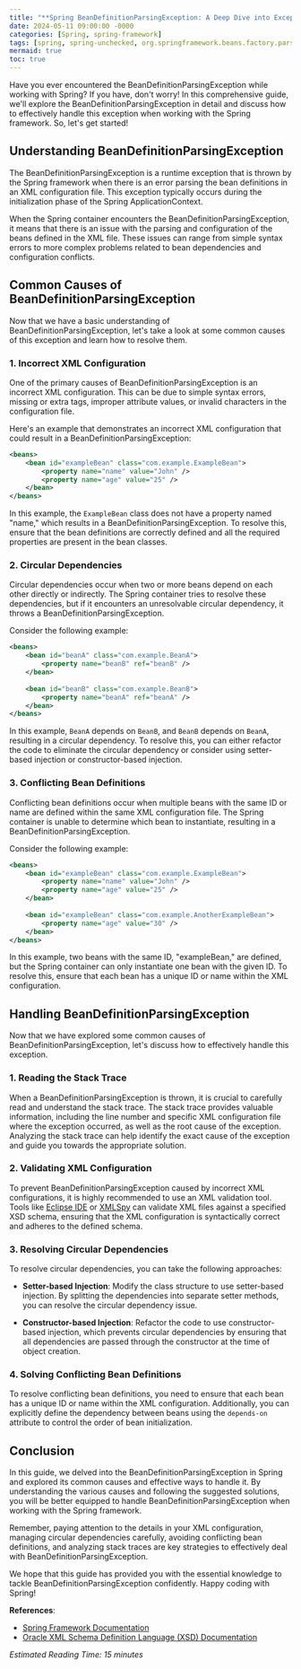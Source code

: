 ```yaml
---
title: "**Spring BeanDefinitionParsingException: A Deep Dive into Exception Handling** "
date: 2024-05-11 09:00:00 -0000
categories: [Spring, spring-framework]
tags: [spring, spring-unchecked, org.springframework.beans.factory.parsing]
mermaid: true
toc: true
---
```



Have you ever encountered the BeanDefinitionParsingException while working with Spring? If you have, don't worry! In this comprehensive guide, we'll explore the BeanDefinitionParsingException in detail and discuss how to effectively handle this exception when working with the Spring framework. So, let's get started!

## **Understanding BeanDefinitionParsingException**

The BeanDefinitionParsingException is a runtime exception that is thrown by the Spring framework when there is an error parsing the bean definitions in an XML configuration file. This exception typically occurs during the initialization phase of the Spring ApplicationContext.

When the Spring container encounters the BeanDefinitionParsingException, it means that there is an issue with the parsing and configuration of the beans defined in the XML file. These issues can range from simple syntax errors to more complex problems related to bean dependencies and configuration conflicts.

## **Common Causes of BeanDefinitionParsingException**

Now that we have a basic understanding of BeanDefinitionParsingException, let's take a look at some common causes of this exception and learn how to resolve them.

### **1. Incorrect XML Configuration**

One of the primary causes of BeanDefinitionParsingException is an incorrect XML configuration. This can be due to simple syntax errors, missing or extra tags, improper attribute values, or invalid characters in the configuration file.

Here's an example that demonstrates an incorrect XML configuration that could result in a BeanDefinitionParsingException:

```xml
<beans>
    <bean id="exampleBean" class="com.example.ExampleBean">
        <property name="name" value="John" />
        <property name="age" value="25" />
    </bean>
</beans>
```

In this example, the `ExampleBean` class does not have a property named "name," which results in a BeanDefinitionParsingException. To resolve this, ensure that the bean definitions are correctly defined and all the required properties are present in the bean classes.

### **2. Circular Dependencies**

Circular dependencies occur when two or more beans depend on each other directly or indirectly. The Spring container tries to resolve these dependencies, but if it encounters an unresolvable circular dependency, it throws a BeanDefinitionParsingException.

Consider the following example:

```xml
<beans>
    <bean id="beanA" class="com.example.BeanA">
        <property name="beanB" ref="beanB" />
    </bean>
    
    <bean id="beanB" class="com.example.BeanB">
        <property name="beanA" ref="beanA" />
    </bean>
</beans>
```

In this example, `BeanA` depends on `BeanB`, and `BeanB` depends on `BeanA`, resulting in a circular dependency. To resolve this, you can either refactor the code to eliminate the circular dependency or consider using setter-based injection or constructor-based injection.

### **3. Conflicting Bean Definitions**

Conflicting bean definitions occur when multiple beans with the same ID or name are defined within the same XML configuration file. The Spring container is unable to determine which bean to instantiate, resulting in a BeanDefinitionParsingException.

Consider the following example:

```xml
<beans>
    <bean id="exampleBean" class="com.example.ExampleBean">
        <property name="name" value="John" />
        <property name="age" value="25" />
    </bean>
    
    <bean id="exampleBean" class="com.example.AnotherExampleBean">
        <property name="age" value="30" />
    </bean>
</beans>
```

In this example, two beans with the same ID, "exampleBean," are defined, but the Spring container can only instantiate one bean with the given ID. To resolve this, ensure that each bean has a unique ID or name within the XML configuration.

## **Handling BeanDefinitionParsingException**

Now that we have explored some common causes of BeanDefinitionParsingException, let's discuss how to effectively handle this exception. 

### **1. Reading the Stack Trace**

When a BeanDefinitionParsingException is thrown, it is crucial to carefully read and understand the stack trace. The stack trace provides valuable information, including the line number and specific XML configuration file where the exception occurred, as well as the root cause of the exception. Analyzing the stack trace can help identify the exact cause of the exception and guide you towards the appropriate solution.

### **2. Validating XML Configuration**

To prevent BeanDefinitionParsingException caused by incorrect XML configurations, it is highly recommended to use an XML validation tool. Tools like [Eclipse IDE](https://www.eclipse.org/downloads/) or [XMLSpy](https://www.altova.com/xmlspy) can validate XML files against a specified XSD schema, ensuring that the XML configuration is syntactically correct and adheres to the defined schema.

### **3. Resolving Circular Dependencies**

To resolve circular dependencies, you can take the following approaches:

- **Setter-based Injection**: Modify the class structure to use setter-based injection. By splitting the dependencies into separate setter methods, you can resolve the circular dependency issue.

- **Constructor-based Injection**: Refactor the code to use constructor-based injection, which prevents circular dependencies by ensuring that all dependencies are passed through the constructor at the time of object creation.

### **4. Solving Conflicting Bean Definitions**

To resolve conflicting bean definitions, you need to ensure that each bean has a unique ID or name within the XML configuration. Additionally, you can explicitly define the dependency between beans using the `depends-on` attribute to control the order of bean initialization.

## **Conclusion**

In this guide, we delved into the BeanDefinitionParsingException in Spring and explored its common causes and effective ways to handle it. By understanding the various causes and following the suggested solutions, you will be better equipped to handle BeanDefinitionParsingException when working with the Spring framework.

Remember, paying attention to the details in your XML configuration, managing circular dependencies carefully, avoiding conflicting bean definitions, and analyzing stack traces are key strategies to effectively deal with BeanDefinitionParsingException.

We hope that this guide has provided you with the essential knowledge to tackle BeanDefinitionParsingException confidently. Happy coding with Spring!

**References**:
- [Spring Framework Documentation](https://docs.spring.io/spring-framework/docs/current/reference/html/index.html)
- [Oracle XML Schema Definition Language (XSD) Documentation](https://docs.oracle.com/cd/E19683-01/816-0329/6m6ncup0o/index.html)

*Estimated Reading Time: 15 minutes*